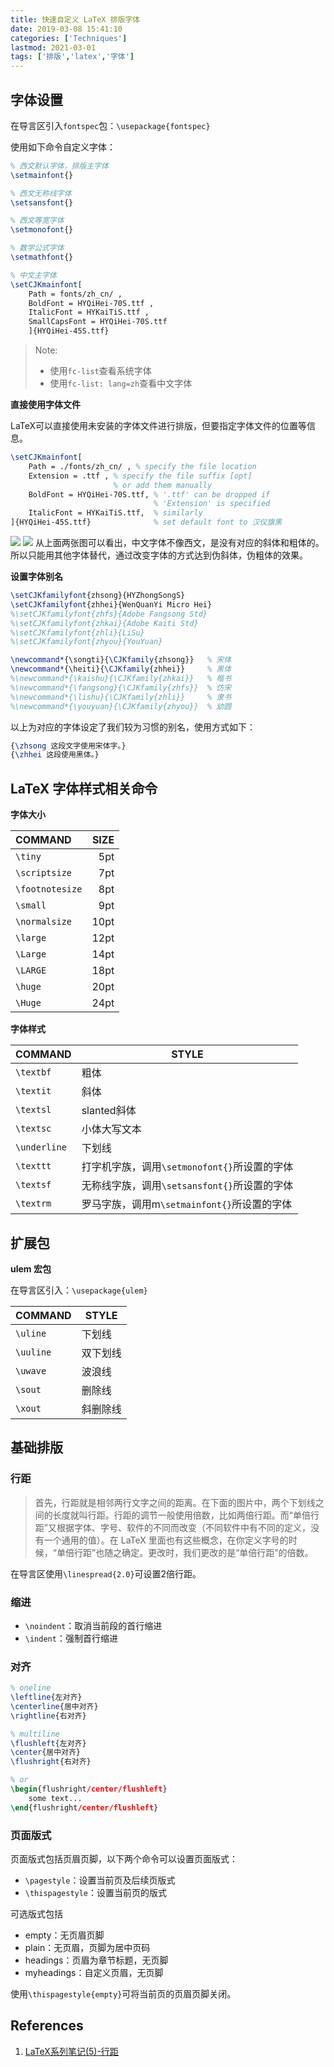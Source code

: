 ```yaml
---
title: 快速自定义 LaTeX 排版字体
date: 2019-03-08 15:41:10
categories: ['Techniques']
lastmod: 2021-03-01
tags: ['排版','latex','字体']
---
```


## 字体设置

在导言区引入`fontspec`包：`\usepackage{fontspec}`

使用如下命令自定义字体：
```tex
% 西文默认字体，排版主字体
\setmainfont{}

% 西文无称线字体
\setsansfont{}

% 西文等宽字体
\setmonofont{}

% 数学公式字体
\setmathfont{}

% 中文主字体
\setCJKmainfont[
    Path = fonts/zh_cn/ ,
    BoldFont = HYQiHei-70S.ttf ,
    ItalicFont = HYKaiTiS.ttf ,
    SmallCapsFont = HYQiHei-70S.ttf
    ]{HYQiHei-45S.ttf}
```
<!-- more -->
> Note: 
>
> - 使用`fc-list`查看系统字体
> - 使用`fc-list: lang=zh`查看中文字体

**直接使用字体文件**

LaTeX可以直接使用未安装的字体文件进行排版，但要指定字体文件的位置等信息。
```tex
\setCJKmainfont[
    Path = ./fonts/zh_cn/ , % specify the file location
    Extension = .ttf , % specify the file suffix [opt]
                       % or add them manually
    BoldFont = HYQiHei-70S.ttf, % '.ttf' can be dropped if 
                                % 'Extension' is specified
    ItalicFont = HYKaiTiS.ttf,  % similarly
]{HYQiHei-45S.ttf}              % set default font to 汉仪旗黑
```
![](https://s2.ax1x.com/2019/03/11/ACHzeH.png)
![](https://s2.ax1x.com/2019/03/11/ACbE6S.png)
从上面两张图可以看出，中文字体不像西文，是没有对应的斜体和粗体的。所以只能用其他字体替代，通过改变字体的方式达到伪斜体，伪粗体的效果。

**设置字体别名**

```tex
\setCJKfamilyfont{zhsong}{HYZhongSongS}
\setCJKfamilyfont{zhhei}{WenQuanYi Micro Hei}
%\setCJKfamilyfont{zhfs}{Adobe Fangsong Std}
%\setCJKfamilyfont{zhkai}{Adobe Kaiti Std}
%\setCJKfamilyfont{zhli}{LiSu}
%\setCJKfamilyfont{zhyou}{YouYuan}

\newcommand*{\songti}{\CJKfamily{zhsong}}   % 宋体
\newcommand*{\heiti}{\CJKfamily{zhhei}}     % 黑体
%\newcommand*{\kaishu}{\CJKfamily{zhkai}}   % 楷书
%\newcommand*{\fangsong}{\CJKfamily{zhfs}}  % 仿宋
%\newcommand*{\lishu}{\CJKfamily{zhli}}     % 隶书
%\newcommand*{\youyuan}{\CJKfamily{zhyou}}  % 幼圆
```
以上为对应的字体设定了我们较为习惯的别名，使用方式如下：
```tex
{\zhsong 这段文字使用宋体字。}
{\zhhei 这段使用黑体。}
```


## LaTeX 字体样式相关命令

**字体大小**

COMMAND | SIZE
:-------|------:
`\tiny` | 5pt
`\scriptsize` | 7pt
`\footnotesize` | 8pt
`\small` | 9pt
`\normalsize` | 10pt
`\large` | 12pt
`\Large` | 14pt
`\LARGE` | 18pt
`\huge` | 20pt
`\Huge` | 24pt

**字体样式**

COMMAND | STYLE
--------|------
`\textbf` | 粗体
`\textit` | 斜体
`\textsl` | slanted斜体
`\textsc` | 小体大写文本
`\underline` | 下划线
`\texttt` | 打字机字族，调用`\setmonofont{}`所设置的字体
`\textsf` | 无称线字族，调用`\setsansfont{}`所设置的字体
`\textrm` | 罗马字族，调用m`\setmainfont{}`所设置的字体

## 扩展包

**ulem 宏包**

在导言区引入：`\usepackage{ulem}`

COMMAND | STYLE
--------|------
`\uline` | 下划线
`\uuline` | 双下划线
`\uwave` | 波浪线
`\sout` | 删除线
`\xout` | 斜删除线


## 基础排版

### 行距

> 首先，行距就是相邻两行文字之间的距离。在下面的图片中，两个下划线之间的长度就叫行距。行距的调节一般使用倍数，比如两倍行距。而“单倍行距”又根据字体、字号、软件的不同而改变（不同软件中有不同的定义，没有一个通用的值）。在 LaTeX 里面也有这些概念，在你定义字号的时候，“单倍行距”也随之确定。更改时，我们更改的是“单倍行距”的倍数。

在导言区使用`\linespread{2.0}`可设置2倍行距。

### 缩进

- `\noindent`：取消当前段的首行缩进
- `\indent`：强制首行缩进

### 对齐

```tex
% oneline
\leftline{左对齐}
\centerline{居中对齐}
\rightline{右对齐}

% multiline
\flushleft{左对齐}
\center{居中对齐}
\flushright{右对齐}

% or
\begin{flushright/center/flushleft}
    some text...
\end{flushright/center/flushleft}
```

### 页面版式

页面版式包括页眉页脚，以下两个命令可以设置页面版式：

- `\pagestyle`：设置当前页及后续页版式
- `\thispagestyle`：设置当前页的版式

可选版式包括

- empty：无页眉页脚
- plain：无页眉，页脚为居中页码
- headings：页眉为章节标题，无页脚
- myheadings：自定义页眉，无页脚

使用`\thispagestyle{empty}`可将当前页的页眉页脚关闭。


## References

1. [LaTeX系列笔记(5)-行距](https://zhuanlan.zhihu.com/p/138408387)

